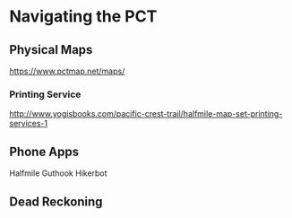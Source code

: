 # Navigating the PCT
## Physical Maps
https://www.pctmap.net/maps/

### Printing Service
http://www.yogisbooks.com/pacific-crest-trail/halfmile-map-set-printing-services-1


## Phone Apps
Halfmile
Guthook
Hikerbot

## Dead Reckoning

